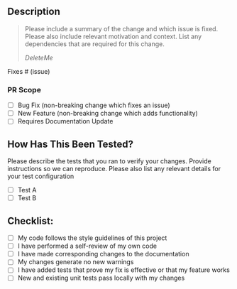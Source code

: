 ## Description

>  Please include a summary of the change and which issue is fixed. Please also include relevant motivation and context. List any dependencies that are required for this change.
> 
> _DeleteMe_

Fixes # (issue)

### PR Scope

- [ ] Bug Fix (non-breaking change which fixes an issue)
- [ ] New Feature (non-breaking change which adds functionality)
- [ ] Requires Documentation Update

## How Has This Been Tested?
 
Please describe the tests that you ran to verify your changes. Provide instructions so we can reproduce. Please also list any relevant details for your test configuration

- [ ] Test A
- [ ] Test B

## Checklist:

- [ ] My code follows the style guidelines of this project
- [ ] I have performed a self-review of my own code
- [ ] I have made corresponding changes to the documentation
- [ ] My changes generate no new warnings
- [ ] I have added tests that prove my fix is effective or that my feature works
- [ ] New and existing unit tests pass locally with my changes

